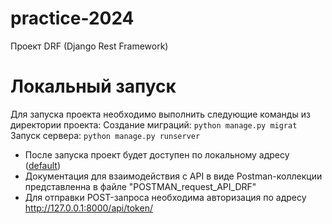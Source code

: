 # practice-2024
Проект DRF (Django Rest Framework)

# Локальный запуск
Для запуска проекта необходимо выполнить следующие команды из директории проекта:
Создание миграций:
```python manage.py migrat```
Запуск сервера:
```python manage.py runserver```
- После запуска проект будет доступен по локальному адресу ([default](http://127.0.0.1:8000))
- Документация для взаимодействия с API в виде Postman-коллекции представленна в файле "POSTMAN_request_API_DRF"
- Для отправки POST-запроса необходима авторизация по адресу http://127.0.0.1:8000/api/token/
